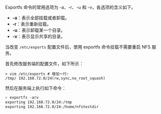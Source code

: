 Exportfs 命令的常用选项为 -a、-r、-u 和 -v，各选项的含义如下。

- **-a**：表示全部挂载或者卸载。
- **-r**：表示重新挂载。
- **-u**：表示卸载某一个目录。
- **-v**：表示显示共享的目录。

当改变 `/etc/exports` 配置文件后，使用 exportfs 命令挂载不需要重启 NFS 服务。

首先修改服务端的配置文件，如下所示：

```
> vim /etc/exports # 增加一行:
/tmp/ 192.168.72.0/24(rw,sync,no_root_squash)
```

然后在服务端上执行如下命令：

```bash
> exportfs -arv
exporting 192.168.72.0/24:/tmp
exporting 192.168.72.0/24:/home/nfstestdir
```
